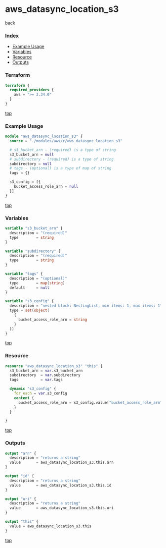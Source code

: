 # aws_datasync_location_s3

[back](../aws.md)

### Index

- [Example Usage](#example-usage)
- [Variables](#variables)
- [Resource](#resource)
- [Outputs](#outputs)

### Terraform

```terraform
terraform {
  required_providers {
    aws = ">= 3.34.0"
  }
}
```

[top](#index)

### Example Usage

```terraform
module "aws_datasync_location_s3" {
  source = "./modules/aws/r/aws_datasync_location_s3"

  # s3_bucket_arn - (required) is a type of string
  s3_bucket_arn = null
  # subdirectory - (required) is a type of string
  subdirectory = null
  # tags - (optional) is a type of map of string
  tags = {}

  s3_config = [{
    bucket_access_role_arn = null
  }]
}
```

[top](#index)

### Variables

```terraform
variable "s3_bucket_arn" {
  description = "(required)"
  type        = string
}

variable "subdirectory" {
  description = "(required)"
  type        = string
}

variable "tags" {
  description = "(optional)"
  type        = map(string)
  default     = null
}

variable "s3_config" {
  description = "nested block: NestingList, min items: 1, max items: 1"
  type = set(object(
    {
      bucket_access_role_arn = string
    }
  ))
}
```

[top](#index)

### Resource

```terraform
resource "aws_datasync_location_s3" "this" {
  s3_bucket_arn = var.s3_bucket_arn
  subdirectory  = var.subdirectory
  tags          = var.tags

  dynamic "s3_config" {
    for_each = var.s3_config
    content {
      bucket_access_role_arn = s3_config.value["bucket_access_role_arn"]
    }
  }

}
```

[top](#index)

### Outputs

```terraform
output "arn" {
  description = "returns a string"
  value       = aws_datasync_location_s3.this.arn
}

output "id" {
  description = "returns a string"
  value       = aws_datasync_location_s3.this.id
}

output "uri" {
  description = "returns a string"
  value       = aws_datasync_location_s3.this.uri
}

output "this" {
  value = aws_datasync_location_s3.this
}
```

[top](#index)